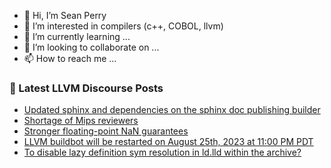 - 👋 Hi, I’m Sean Perry
- 👀 I’m interested in compilers (c++, COBOL, llvm)
- 🌱 I’m currently learning ...
- 💞️ I’m looking to collaborate on ...
- 📫 How to reach me ...

<!---
s66perry/s66perry is a ✨ special ✨ repository because its `README.md` (this file) appears on your GitHub profile.
You can click the Preview link to take a look at your changes.
--->
### 📕 Latest LLVM Discourse Posts

<!-- DISCOURSE-LLVM:START -->
- [Updated sphinx and dependencies on the sphinx doc publishing builder](https://discourse.llvm.org/t/updated-sphinx-and-dependencies-on-the-sphinx-doc-publishing-builder/73047#post_1)
- [Shortage of Mips reviewers](https://discourse.llvm.org/t/shortage-of-mips-reviewers/72986#post_6)
- [Stronger floating-point NaN guarantees](https://discourse.llvm.org/t/stronger-floating-point-nan-guarantees/72165?page=4#post_65)
- [LLVM buildbot will be restarted on August 25th, 2023 at 11:00 PM PDT](https://discourse.llvm.org/t/llvm-buildbot-will-be-restarted-on-august-25th-2023-at-11-00-pm-pdt/73046#post_1)
- [To disable lazy definition sym resolution in ld.lld within the archive?](https://discourse.llvm.org/t/to-disable-lazy-definition-sym-resolution-in-ld-lld-within-the-archive/73045#post_1)
<!-- DISCOURSE-LLVM:END -->
